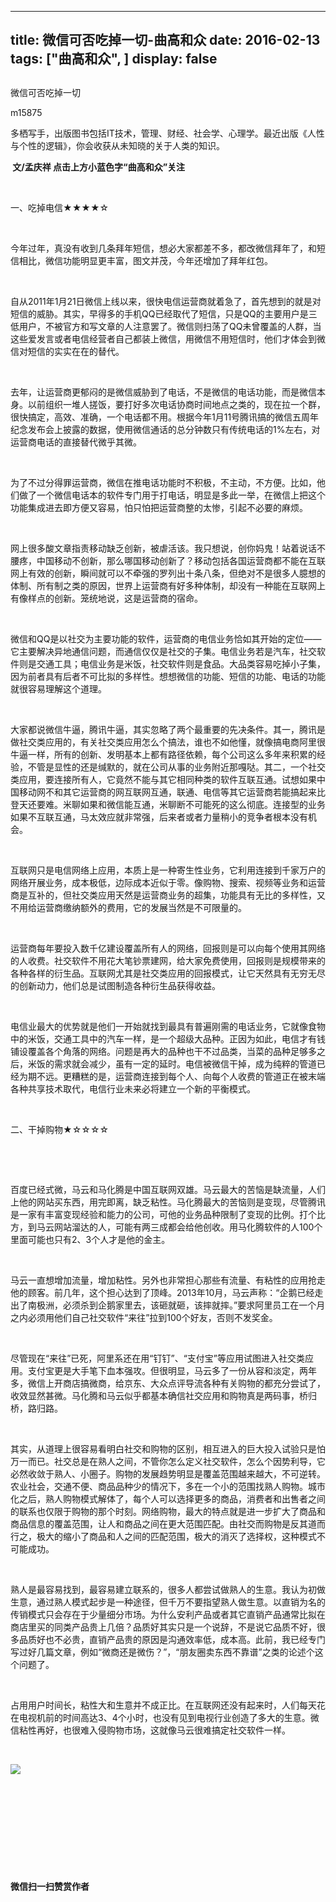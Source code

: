
---
title:   微信可否吃掉一切-曲高和众
date: 2016-02-13
tags: ["曲高和众", ]
display: false
---


## 



微信可否吃掉一切




m15875




多栖写手，出版图书包括IT技术，管理、财经、社会学、心理学。最近出版《人性与个性的逻辑》，你会收获从未知晓的关于人类的知识。


**&nbsp;文/孟庆祥 点击上方小蓝色字“曲高和众”关注**

&nbsp;

一、吃掉电信★★★★☆

&nbsp;

今年过年，真没有收到几条拜年短信，想必大家都差不多，都改微信拜年了，和短信相比，微信功能明显更丰富，图文并茂，今年还增加了拜年红包。

&nbsp;

自从2011年1月21日微信上线以来，很快电信运营商就着急了，首先想到的就是对短信的威胁。其实，早得多的手机QQ已经取代了短信，只是QQ的主要用户是三低用户，不被官方和写文章的人注意罢了。微信则扫荡了QQ未曾覆盖的人群，当这些爱发言或者电信经营者自己都装上微信，用微信不用短信时，他们才体会到微信对短信的实实在在的替代。

&nbsp;

去年，让运营商更郁闷的是微信威胁到了电话，不是微信的电话功能，而是微信本身。以前组织一堆人搓饭，要打好多次电话协商时间地点之类的，现在拉一个群，很快搞定，高效、准确，一个电话都不用。根据今年1月11号腾讯搞的微信五周年纪念发布会上披露的数据，使用微信通话的总分钟数只有传统电话的1%左右，对运营商电话的直接替代微乎其微。

&nbsp;

为了不过分得罪运营商，微信在推电话功能时不积极，不主动，不方便。比如，他们做了一个微信电话本的软件专门用于打电话，明显是多此一举，在微信上把这个功能集成进去即方便又容易，怕只怕把运营商整的太惨，引起不必要的麻烦。

&nbsp;

网上很多酸文章指责移动缺乏创新，被虐活该。我只想说，创你妈鬼！站着说话不腰疼，中国移动不创新，那么哪国移动创新了？移动包括各国运营商都不能在互联网上有效的创新，瞬间就可以不牵强的罗列出十条八条，但绝对不是很多人臆想的体制、所有制之类的原因，世界上运营商有好多种体制，却没有一种能在互联网上有像样点的创新。笼统地说，这是运营商的宿命。

&nbsp;

微信和QQ是以社交为主要功能的软件，运营商的电信业务恰如其开始的定位——它主要解决异地通信问题，而通信仅仅是社交的子集。电信业务若是汽车，社交软件则是交通工具；电信业务是米饭，社交软件则是食品。大品类容易吃掉小子集，因为前者具有后者不可比拟的多样性。想想微信的功能、短信的功能、电话的功能就很容易理解这个道理。

&nbsp;

大家都说微信牛逼，腾讯牛逼，其实忽略了两个最重要的先决条件。其一，腾讯是做社交类应用的，有关社交类应用怎么个搞法，谁也不如他懂，就像搞电商阿里很牛逼一样，所有的创新、发明基本上都有路径依赖，每个公司这么多年来积累的经验，不管是显性的还是缄默的，就在公司从事的业务附近那嘎哒。其二，一个社交类应用，要连接所有人，它竟然不能与其它相同种类的软件互联互通。试想如果中国移动网不和其它运营商的网互联网互通，联通、电信等其它运营商若能搞起来比登天还要难。米聊如果和微信能互通，米聊断不可能死的这么彻底。连接型的业务如果不互联互通，马太效应就非常强，后来者或者力量稍小的竞争者根本没有机会。

&nbsp;

互联网只是电信网络上应用，本质上是一种寄生性业务，它利用连接到千家万户的网络开展业务，成本极低，边际成本近似于零。像购物、搜索、视频等业务和运营商是互补的，但社交类应用天然是运营商业务的超集，功能具有无比的多样性，又不用给运营商缴纳额外的费用，它的发展当然是不可限量的。

&nbsp;

运营商每年要投入数千亿建设覆盖所有人的网络，回报则是可以向每个使用其网络的人收费。社交软件不用花大笔钞票建网，给大家免费使用，回报则是规模带来的各种各样的衍生品。互联网尤其是社交类应用的回报模式，让它天然具有无穷无尽的创新动力，他们总是试图制造各种衍生品获得收益。

&nbsp;

电信业最大的优势就是他们一开始就找到最具有普遍刚需的电话业务，它就像食物中的米饭，交通工具中的汽车一样，是一个超级大品种。正因为如此，电信才有钱铺设覆盖各个角落的网络。问题是再大的品种也干不过品类，当菜的品种足够多之后，米饭的需求就会减少，虽有一定的延时。电信被微信干掉，成为纯粹的管道已经为期不远。更糟糕的是，运营商连接到每个人、向每个人收费的管道正在被末端各种共享技术取代，电信行业未来必将建立一个新的平衡模式。

&nbsp;

二、干掉购物★☆☆☆☆

&nbsp;

&nbsp;

百度已经式微，马云和马化腾是中国互联网双雄。马云最大的苦恼是缺流量，人们上他的网站买东西，用完即离，缺乏粘性。马化腾最大的苦恼则是变现，尽管腾讯是一家有丰富变现经验和能力的公司，可他的业务品种限制了变现的比例。打个比方，到马云网站溜达的人，可能有两三成都会给他创收。用马化腾软件的人100个里面可能也只有2、3个人才是他的金主。

&nbsp;

马云一直想增加流量，增加粘性。另外也非常担心那些有流量、有粘性的应用抢走他的顾客。前几年，这个担心达到了顶峰。2013年10月，马云声称：“企鹅已经走出了南极洲，必须杀到企鹅家里去，该砸就砸，该摔就摔。”要求阿里员工在一个月之内必须用他们自己社交软件“来往”拉到100个好友，否则不发奖金。

&nbsp;

尽管现在“来往”已死，阿里系还在用“钉钉”、“支付宝”等应用试图进入社交类应用。支付宝更是大手笔下血本强攻。但很明显，马云多了一份从容和淡定，两年多，微信上开商店搞微商，给京东、大众点评导流各种有关购物的都充分尝试了，收效显然甚微。马化腾和马云似乎都基本确信社交应用和购物真是两码事，桥归桥，路归路。

&nbsp;

其实，从道理上很容易看明白社交和购物的区别，相互进入的巨大投入试验只是怕万一而已。社交总是在熟人之间，不管你怎么定义社交软件，怎么个因势利导，它必然收敛于熟人、小圈子。购物的发展趋势明显是覆盖范围越来越大，不可逆转。农业社会，交通不便、商品品种少的情况下，多在一个小的范围找熟人购物。城市化之后，熟人购物模式解体了，每个人可以选择更多的商品，消费者和出售者之间的联系也仅限于购物的那个时刻。网络购物，最大的特点就是进一步扩大了商品和商品信息的覆盖范围，让人和商品之间在更大范围匹配。由社交而购物是反其道而行之，极大的缩小了商品和人之间的匹配范围，极大的消灭了选择权，这种模式不可能成功。

&nbsp;

熟人是最容易找到，最容易建立联系的，很多人都尝试做熟人的生意。我认为初做生意，通过熟人模式起步是一种途径，但千万不要指望熟人做生意。以直销为名的传销模式只会存在于少量细分市场。为什么安利产品或者其它直销产品通常比拟在商店里买的同类产品贵上几倍？品质好其实只是一个说辞，不是说它品质不好，很多品质好也不必贵，直销产品贵的原因是沟通效率低，成本高。此前，我已经专门写过好几篇文章，例如“微商还是微伤？”，“朋友圈卖东西不靠谱”之类的论述个这个问题了。

&nbsp;

占用用户时间长，粘性大和生意并不成正比。在互联网还没有起来时，人们每天花在电视机前的时间高达3、4个小时，也没有见到电视行业创造了多大的生意。微信粘性再好，也很难入侵购物市场，这就像马云很难搞定社交软件一样。

&nbsp;

<img src="http://mmbiz.qpic.cn/mmbiz/fxGMiaL5Zj1gAtMBdoRAfrkfBNF0WEAG9elY136EMERA8zleoqyibsc68mLpoiagDqkzcRhEo0psRuCqoQbcWg52w/0?wx_fmt=jpeg" data-ratio="1" data-type="jpeg" data-s="300,640" data-w="430"/>

&nbsp;

&nbsp;

&nbsp;

&nbsp;

&nbsp;


**微信扫一扫赞赏作者**













